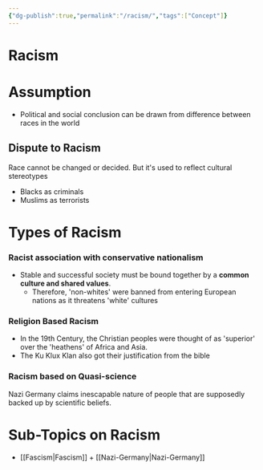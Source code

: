 ```yaml
---
{"dg-publish":true,"permalink":"/racism/","tags":["Concept"]}
---
```


# Racism

# Assumption

- Political and social conclusion can be drawn from difference between races in the world

## Dispute to Racism

Race cannot be changed or decided. But it's used to reflect cultural stereotypes 

- Blacks as criminals
- Muslims as terrorists

# Types of Racism

### Racist association with **conservative nationalism**

- Stable and successful society must be bound together by a **common culture and shared values**.
    - Therefore, 'non-whites' were banned from entering European nations as it threatens 'white' cultures

### **Religion** Based Racism

- In the 19th Century, the Christian peoples were thought of as 'superior' over the 'heathens' of Africa and Asia.
- The Ku Klux Klan also got their justification from the bible

### Racism based on **Quasi-science**

Nazi Germany claims inescapable nature of people that are supposedly backed up by scientific beliefs.

# Sub-Topics on Racism

- [[Fascism\|Fascism]] + [[Nazi-Germany\|Nazi-Germany]]